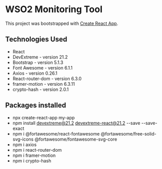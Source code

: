 # WSO2 Monitoring Tool

This project was bootstrapped with [Create React App](https://github.com/facebook/create-react-app).

## Technologies Used
- React
- DevExtreme - version 21.2
- Bootstrap - version 5.1.3
- Font Awesome - version 6.1.1
- Axios - version 0.26.1
- React-router-dom - version 6.3.0
- framer-motion - version 6.3.11
- crypto-hash - version 2.0.1

## Packages installed

- npx create-react-app my-app
- npm install devextreme@21.2 devextreme-react@21.2 --save --save-exact
- npm i @fortawesome/react-fontawesome @fortawesome/free-solid-svg-icons @fortawesome/fontawesome-svg-core
- npm i axios
- npm i react-router-dom
- npm i framer-motion
- npm i crypto-hash